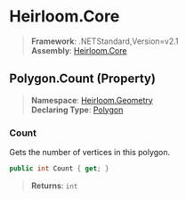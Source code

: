 # Heirloom.Core

> **Framework**: .NETStandard,Version=v2.1  
> **Assembly**: [Heirloom.Core][0]

## Polygon.Count (Property)

> **Namespace**: [Heirloom.Geometry][0]  
> **Declaring Type**: [Polygon][1]

### Count

Gets the number of vertices in this polygon.

```cs
public int Count { get; }
```

> **Returns**: `int`

[0]: ../../../Heirloom.Core.md
[1]: ../Polygon.md
